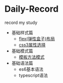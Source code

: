 # Daily-Record
record my study
- 基础样式篇
  + [flex(弹性盒子)布局](https://github.com/sixiaodong123/Daily-Record/blob/master/css/layout/flex.md)
  + [css3属性选择](https://github.com/sixiaodong123/Daily-Record/tree/master/css/css3select/css3select.md)
- 基础模式篇
  + [模板方法模式](https://github.com/sixiaodong123/Daily-Record/blob/master/jsModel/template.html)
- 基础语法篇
  + es6基本语法
  + typescript语法